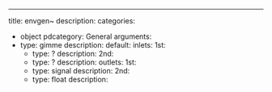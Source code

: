 ---
title: envgen~
description:
categories:
 - object
pdcategory: General
arguments:
- type: gimme
  description:
  default:
inlets:
  1st:
  - type: ?
    description:
  2nd:
  - type: ?
    description:
outlets:
  1st:
  - type: signal
    description:
  2nd:
  - type: float
    description:
